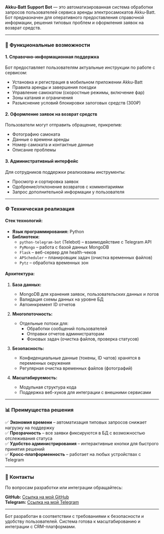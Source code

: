 **Akku-Batt Support Bot** — это автоматизированная система обработки запросов пользователей сервиса аренды электросамокатов Akku-Batt. Бот предназначен для оперативного предоставления справочной информации, решения типовых проблем и оформления заявок на возврат средств.  

---

### 📌 **Функциональные возможности**  

#### 1. **Справочно-информационная поддержка**  
Бот предоставляет пользователям актуальные инструкции по работе с сервисом:  
- Установка и регистрация в мобильном приложении Akku-Batt  
- Правила аренды и завершения поездки  
- Управление самокатом (скоростные режимы, включение фар)  
- Зоны катания и ограничения  
- Разъяснение условий блокировки залоговых средств (300₽)  

#### 2. **Оформление заявок на возврат средств**  
Пользователи могут отправить обращение, прикрепив:  
- Фотографию самоката  
- Данные о времени аренды  
- Номер самоката и контактные данные  
- Описание проблемы  

#### 3. **Административный интерфейс**  
Для сотрудников поддержки реализованы инструменты:  
- Просмотр и сортировка заявок  
- Одобрение/отклонение возвратов с комментариями  
- Запрос дополнительной информации у пользователя  

---

### ⚙ **Техническая реализация**  

#### **Стек технологий:**  
- **Язык программирования:** Python  
- **Библиотеки:**  
  - `python-telegram-bot` (Telebot) – взаимодействие с Telegram API  
  - `PyMongo` – работа с базой данных MongoDB  
  - `Flask` – веб-сервер для health-чеков  
  - `APScheduler` – планировщик задач (очистка временных файлов)  
  - `Pytz` – обработка временных зон  

#### **Архитектура:**  
1. **База данных:**  
   - MongoDB для хранения заявок, пользовательских данных и логов  
   - Валидация схемы данных на уровне БД  
   - Автоинкремент ID отчетов  

2. **Многопоточность:**  
   - Отдельные потоки для:  
     - Обработки сообщений пользователей  
     - Отправки отчетов администраторам  
     - Фоновых задач (очистка файлов, проверка статусов)  

3. **Безопасность:**  
   - Конфиденциальные данные (токены, ID чатов) хранятся в переменных окружения  
   - Регулярная очистка временных файлов (фотографий)  

4. **Масштабируемость:**  
   - Модульная структура кода  
   - Поддержка веб-хуков для интеграции с внешними сервисами  

---

### 📊 **Преимущества решения**  
✅ **Экономия времени** – автоматизация типовых запросов снижает нагрузку на поддержку  
✅ **Прозрачность** – все заявки фиксируются в БД с возможностью отслеживания статуса  
✅ **Удобство администрирования** – интерактивные кнопки для быстрого принятия решений  
✅ **Кросс-платформенность** – работает на любых устройствах с Telegram  

---

### 🔗 **Контакты**  
По вопросам разработки или интеграции обращайтесь:  

**GitHub:** [Ссылка на мой GitHub](https://github.com/1ce0ne) <br>
**Telegram:** [Ссылка на мой Telegram](https://t.me/ICGD1ce0ne)  

--- 

Бот разработан в соответствии с требованиями к безопасности и удобству пользователей. Система готова к масштабированию и интеграции с CRM-платформами.
